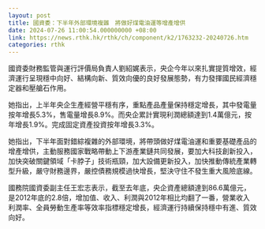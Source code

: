 ```yaml
---
layout: post
title: 國資委：下半年外部環境複雜　將做好煤電油運等增產增供
date: 2024-07-26 11:00:54.000000000 +08:00
link: https://news.rthk.hk/rthk/ch/component/k2/1763232-20240726.htm
categories: rthk
---
```


國資委財務監管與運行評價局負責人劉紹娓表示，央企今年以來扎實提質增效，經濟運行呈現穩中向好、結構向新、質效向優的良好發展態勢，有力發揮國民經濟穩定器和壓艙石作用。

她指出，上半年央企生產經營平穩有序，重點產品產量保持穩定增長，其中發電量按年增長5.3%，售電量增長8.9%。而央企累計實現利潤總額達到1.4萬億元，按年增長1.9%。完成固定資產投資按年增長3.3%。

她指出，下半年面對錯綜複雜的外部環境，將帶頭做好煤電油運和重要基礎產品的增產增供，主動服務國家戰略帶動上下游產業鏈共同發展，要加大科技創新投入，加快突破關鍵領域「卡脖子」技術瓶頸，加大設備更新投入，加快推動傳統產業轉型升級，嚴守財務邊界，嚴控債務規模過快增長，堅決守住不發生重大風險底線。

國務院國資委副主任王宏志表示，截至去年底，央企資產總額達到86.6萬億元，是2012年底的2.8倍，增加值、收入、利潤與2012年相比均翻了一番，營業收入利潤率、全員勞動生產率等效率指標穩定增長，經濟運行持續保持穩中有進、質效向好。
